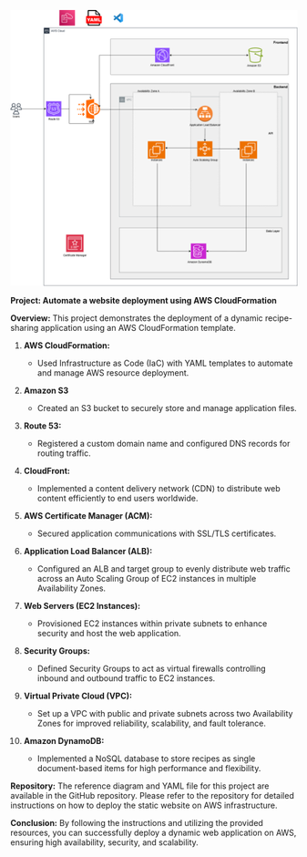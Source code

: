 ![Alt text](Recipe_Sharing_App.png)

**Project: Automate a website deployment using AWS CloudFormation**

**Overview:** This project demonstrates the deployment of a dynamic recipe-sharing application using an AWS CloudFormation template. 

1. **AWS CloudFormation:** 
   - Used Infrastructure as Code (IaC) with YAML templates to automate and manage AWS resource deployment.

2. **Amazon S3** 
   - Created an S3 bucket to securely store and manage application files.

3. **Route 53:** 
   - Registered a custom domain name and configured DNS records for routing traffic.

4. **CloudFront:**
   - Implemented a content delivery network (CDN) to distribute web content efficiently to end users worldwide.

5. **AWS Certificate Manager (ACM):**
   - Secured application communications with SSL/TLS certificates.

6. **Application Load Balancer (ALB):**
   - Configured an ALB and target group to evenly distribute web traffic across an Auto Scaling Group of EC2 instances in multiple Availability Zones.

7. **Web Servers (EC2 Instances):**
   - Provisioned EC2 instances within private subnets to enhance security and host the web application.

8. **Security Groups:**
   - Defined Security Groups to act as virtual firewalls controlling inbound and outbound traffic to EC2 instances.

9. **Virtual Private Cloud (VPC):**
   - Set up a VPC with public and private subnets across two Availability Zones for improved reliability, scalability, and fault tolerance.

10. **Amazon DynamoDB:**
    - Implemented a NoSQL database to store recipes as single document-based items for high performance and flexibility.
   
**Repository:** The reference diagram and YAML file for this project are available in the GitHub repository. Please refer to the repository for detailed instructions on how to deploy the static website on AWS infrastructure.

**Conclusion:** By following the instructions and utilizing the provided resources, you can successfully deploy a dynamic web application on AWS, ensuring high availability, security, and scalability.
